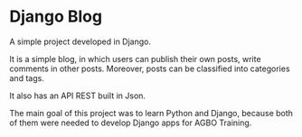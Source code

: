 # Django Blog
A simple project developed in Django. 

It is a simple blog, in which users can publish their own posts, write comments in other posts. 
Moreover, posts can be classified into categories and tags. 

It also has an API REST built in Json. 

The main goal of this project was to learn Python and Django, because both of them were needed to develop Django apps for AGBO Training.

